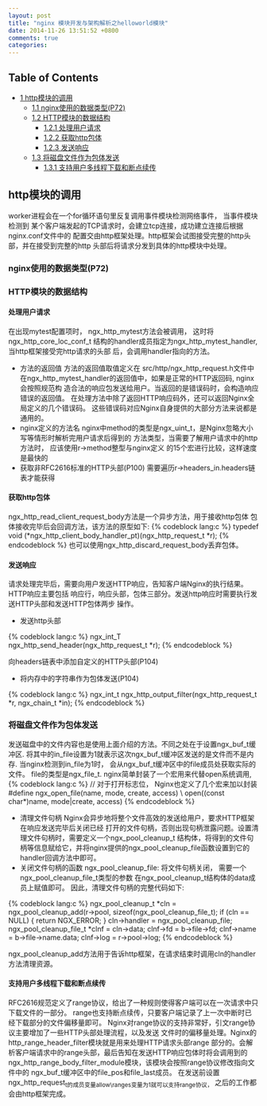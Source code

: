 ```yaml
---
layout: post
title: "nginx 模块开发与架构解析之helloworld模块"
date: 2014-11-26 13:51:52 +0800
comments: true
categories: 
---
```



<div id="table-of-contents">
<h2>Table of Contents</h2>
<div id="text-table-of-contents">
<ul>
<li><a href="#sec-1">1 http模块的调用</a>
<ul>
<li><a href="#sec-1-1">1.1 nginx使用的数据类型(P72)</a></li>
<li><a href="#sec-1-2">1.2 HTTP模块的数据结构</a>
<ul>
<li><a href="#sec-1-2-1">1.2.1 处理用户请求</a></li>
<li><a href="#sec-1-2-2">1.2.2 获取http包体</a></li>
<li><a href="#sec-1-2-3">1.2.3 发送响应</a></li>
</ul>
</li>
<li><a href="#sec-1-3">1.3 将磁盘文件作为包体发送</a>
<ul>
<li><a href="#sec-1-3-1">1.3.1 支持用户多线程下载和断点续传</a></li>
</ul>
</li>
</ul>
</li>
</ul>
</div>
</div>

<div id="outline-container-1" class="outline-2">
<h2 id="sec-1">http模块的调用</h2>
<div class="outline-text-2" id="text-1">

<p>  worker进程会在一个for循环语句里反复调用事件模块检测网络事件， 当事件模块检测到
  某个客户端发起的TCP请求时，会建立tcp连接，成功建立连接后根据nginx.conf文件中的
  配置交由http框架处理。http框架会试图接受完整的http头部，并在接受到完整的http
  头部后将请求分发到具体的http模块中处理。
</p>
</div>

<div id="outline-container-1-1" class="outline-3">
<h3 id="sec-1-1">nginx使用的数据类型(P72)</h3>
<div class="outline-text-3" id="text-1-1">

</div>

</div>

<div id="outline-container-1-2" class="outline-3">
<h3 id="sec-1-2">HTTP模块的数据结构</h3>
<div class="outline-text-3" id="text-1-2">


</div>

<div id="outline-container-1-2-1" class="outline-4">
<h4 id="sec-1-2-1">处理用户请求</h4>
<div class="outline-text-4" id="text-1-2-1">

<p>    在出现mytest配置项时， ngx_http_mytest方法会被调用，
    这时将ngx_http_core_loc_conf_t
    结构的handler成员指定为ngx_http_mytest_handler, 当http框架接受完http请求的头部
    后，会调用handler指向的方法。
</p><ul>
<li>方法的返回值
      方法的返回值取值定义在 src/http/ngx_http_request.h文件中
      在ngx_http_mytest_handler的返回值中，如果是正常的HTTP返回码, nginx会按照规范构
      造合法的响应包发送给用户。当返回的是错误码时，会构造响应错误的返回值。
      在处理方法中除了返回HTTP响应码外，还可以返回Nginx全局定义的几个错误码。
      这些错误码对应Nginx自身提供的大部分方法来说都是通用的。
</li>
<li>nginx定义的方法名
      nginx中method的类型是ngx_uint_t，是Nginx忽略大小写等情形时解析完用户请求后得到的
      方法类型，当需要了解用户请求中的http方法时， 应该使用r-&gt;method整型与nginx定义
      的15个宏进行比较，这样速度是最快的
</li>
<li>获取非RFC2616标准的HTTP头部(P100)
      需要遍历r-&gt;headers_in.headers链表才能获得
</li>
</ul>

</div>

</div>

<div id="outline-container-1-2-2" class="outline-4">
<h4 id="sec-1-2-2">获取http包体</h4>
<div class="outline-text-4" id="text-1-2-2">

<p>    ngx_http_read_client_request_body方法是一个异步方法，用于接收http包体
    包体接收完毕后会回调方法，该方法的原型如下:
{% codeblock lang:c %}
    typedef void (*ngx_http_client_body_handler_pt)(ngx_http_request_t *r);
{% endcodeblock %}
    也可以使用ngx_http_discard_request_body丢弃包体。
</p></div>

</div>

<div id="outline-container-1-2-3" class="outline-4">
<h4 id="sec-1-2-3">发送响应</h4>
<div class="outline-text-4" id="text-1-2-3">

<p>    请求处理完毕后，需要向用户发送HTTP响应，告知客户端Nginx的执行结果。HTTP响应主要包括
    响应行，响应头部，包体三部分。发送http响应时需要执行发送HTTP头部和发送HTTP包体两步
    操作。
</p><ul>
<li>发送http头部
</li>
</ul>


{% codeblock lang:c %}
      ngx_int_T ngx_http_send_header(ngx_http_request_t *r);
{% endcodeblock %}
<p>
      向headers链表中添加自定义的HTTP头部(P104)
</p><ul>
<li>将内存中的字符串作为包体发送(P104)
</li>
</ul>


{% codeblock lang:c %}
      ngx_int_t ngx_http_output_filter(ngx_http_request_t *r, ngx_chain_t *in);
{% endcodeblock %}

</div>
</div>

</div>

<div id="outline-container-1-3" class="outline-3">
<h3 id="sec-1-3">将磁盘文件作为包体发送</h3>
<div class="outline-text-3" id="text-1-3">

<p>   发送磁盘中的文件内容也是使用上面介绍的方法。不同之处在于设置ngx_buf_t缓冲区.
   将其中的in_file设置为1就表示这次ngx_buf_t缓冲区发送的是文件而不是内存.
   当nginx检测到in_file为1时， 会从ngx_buf_t缓冲区中的file成员处获取实际的文件。
   file的类型是ngx_file_t.
   nginx简单封装了一个宏用来代替open系统调用,
{% codeblock lang:c %}
   // 对于打开标志位， Nginx也定义了几个宏来加以封装
   #define ngx_open_file(name, mode, create, access) \
       open((const char*)name, mode|create, access)
{% endcodeblock %}
</p><ul>
<li>清理文件句柄
     Nginx会异步地将整个文件高效的发送给用户，要求HTTP框架在响应发送完毕后关闭已经
     打开的文件句柄，否则出现句柄泄露问题。设置清理文件句柄时，需要定义一个ngx_pool_cleanup_t
     结构体，将得到的文件句柄等信息赋给它，并将nginx提供的ngx_pool_cleanup_file函数设置到它的
     handler回调方法中即可。
</li>
<li>关闭文件句柄的函数
     ngx_pool_cleanup_file: 将文件句柄关闭， 需要一个ngx_pool_cleanup_file_t类型的参数
     在ngx_pool_cleanup_t结构体的data成员上赋值即可。
     因此，清理文件句柄的完整代码如下:
</li>
</ul>


{% codeblock lang:c %}
     ngx_pool_cleanup_t *cln = ngx_pool_cleanup_add(r->pool, sizeof(ngx_pool_cleanup_file_t);
     if (cln == NULL) {
         return NGX_ERROR;
     }
     cln->handler = ngx_pool_cleanup_file;
     ngx_pool_cleanup_file_t *clnf = cln->data;
     clnf->fd = b->file->fd;
     clnf->name = b->file->name.data;
     clnf->log = r->pool->log;
{% endcodeblock %}
<p>
     ngx_pool_cleanup_add方法用于告诉http框架，在请求结束时调用cln的handler方法清理资源。
</p>
</div>

<div id="outline-container-1-3-1" class="outline-4">
<h4 id="sec-1-3-1">支持用户多线程下载和断点续传</h4>
<div class="outline-text-4" id="text-1-3-1">

<p>    RFC2616规范定义了range协议，给出了一种规则使得客户端可以在一次请求中只下载文件的一部分。
    range也支持断点续传，只要客户端记录了上一次中断时已经下载部分的文件偏移量即可。
    Nginx对range协议的支持非常好，引文range协议主要增加了一些HTTP头部处理流程，以及发送
    文件时的偏移量处理。Nginx的http_range_header_filter模块就是用来处理HTTP请求头部range
    部分的。会解析客户端请求中的range头部，最后告知在发送HTTP响应包体时将会调用到的
    ngx_http_range_body_filter_module模块，该模块会按照range协议修改指向文件中的
    ngx_buf_t缓冲区中的file_pos和file_last成员。
    在发送前设置ngx_http_request<sub>t的成员变量allow\</sub><sub>ranges变量为1就可以支持range协议，</sub>
    之后的工作都会由http框架完成。
</p></div>
</div>
</div>
</div>
